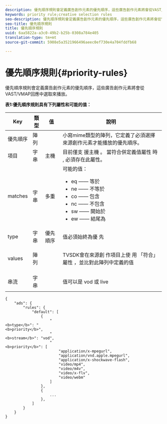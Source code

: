 ```yaml
---
description: 優先順序規則會定義廣告創作元素的優先順序，這些廣告創作元素將會從VAST/VMAP回應中選取來播放。
keywords: priority rule;creative selection rules
seo-description: 優先順序規則會定義廣告創作元素的優先順序，這些廣告創作元素將會從VAST/VMAP回應中選取來播放。
seo-title: 優先順序規則
title: 優先順序規則
uuid: 6aa5822a-a3c0-49b2-b25b-0308a784e405
translation-type: tm+mt
source-git-commit: 5908e5a3521966496aeec0ef730e4a704fddfb68

---
```



# 優先順序規則{#priority-rules}

優先順序規則會定義廣告創作元素的優先順序，這些廣告創作元素將會從VAST/VMAP回應中選取來播放。

**表1:優先順序規則具有下列屬性和可能的值：**

<table id="table_ljp_tgx_hz">  
 <thead> 
  <tr> 
   <th class="entry"> Key</th> 
   <th class="entry"> 類型</th> 
   <th class="entry"> 值</th> 
   <th class="entry"> 說明</th> 
  </tr> 
 </thead>
 <tbody> 
  <tr> 
   <td><span class="codeph"> 優先順序</span></td> 
   <td><span class="codeph"> 陣列</span></td> 
   <td></td> 
   <td> 小寫mime類型的陣列，它定義了必須選擇來源創作元素才能播放的優先順序。</td> 
  </tr> 
  <tr> 
   <td><span class="codeph"> 項目</span></td> 
   <td><span class="codeph"> 字串</span></td> 
   <td><span class="codeph"> 主機</span></td> 
   <td>目前僅支 <span class="codeph"> 援主機</span> 。 當符合併定義值屬性 <span class="codeph"> 時</span> , <span class="codeph"></span> 必須存在此屬性。</td> 
  </tr> 
  <tr> 
   <td><span class="codeph"> matches</span></td> 
   <td><span class="codeph"> 字串</span></td> 
   <td><span class="codeph"> 多重</span></td> 
   <td>可能的值：
    <ul id="ul_tnf_2hx_hz"> 
     <li><span class="codeph"> eq</span> —— 等於</li> 
     <li><span class="codeph"> ne</span> —— 不等於</li> 
     <li><span class="codeph"> co</span> —— 包含</li> 
     <li><span class="codeph"> nc</span> —— 不包含</li> 
     <li><span class="codeph"> sw</span> —— 開始於</li> 
     <li><span class="codeph"> ew</span> —— 結尾為</li> 
    </ul></td> 
  </tr> 
  <tr> 
   <td><span class="codeph"> type</span></td> 
   <td><span class="codeph"> 字串</span></td> 
   <td><span class="codeph"> 優先順序</span></td> 
   <td>值必須始終為優 <span class="codeph"> 先</span></td> 
  </tr> 
  <tr> 
   <td><span class="codeph"> values</span></td> 
   <td><span class="codeph"> 陣列</span></td> 
   <td></td> 
   <td> <p>TVSDK會在來源創 <span class="codeph"> 作項目上使</span> 用 <span class="codeph"> 「符合」屬性</span> ，並比對此陣列中定義的值</p> </td> 
  </tr> 
  <tr> 
   <td><span class="codeph"> 串流</span></td> 
   <td><span class="codeph"> 字串</span></td> 
   <td></td> 
   <td> <p>值可以是 <span class="codeph"> vod</span> 或 <span class="codeph"> live</span></p> </td> 
  </tr> 
 </tbody> 
</table>

```
{
    "ads": {
        "rules": {
            "default": [
                {
                    "
<b>type</b>": "
<b>priority</b>",
                    "
<b>stream</b>": "vod",
                    "
<b>priority</b>": [
                        "application/x-mpegurl",
                        "application/vnd.apple.mpegurl",
                        "application/x-shockwave-flash",
                        "video/mp4",
                        "video/m4v",
                        "video/x-flv",
                        "video/webm"
                    ]
                },
                {
                    ...
                },
            ]
        }
    }
}
```

